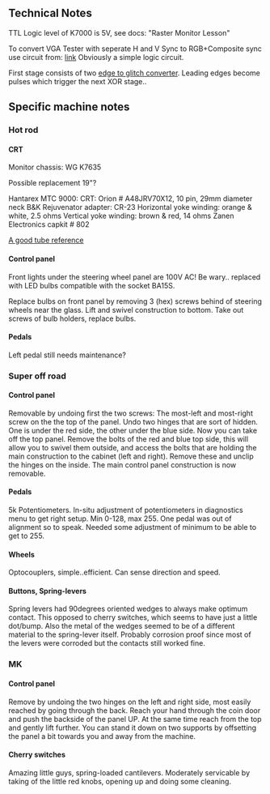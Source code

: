 ## Technical Notes

TTL Logic level of K7000 is 5V, see docs: "Raster Monitor Lesson"

To convert VGA Tester with seperate H and V Sync to RGB+Composite sync use circuit from:
[link](https://www.epanorama.net/circuits/vga2rgbs.html)
Obviously a simple logic circuit.

First stage consists of two [edge to glitch converter](https://electronics.stackexchange.com/questions/270894/dual-edge-detector). Leading edges become pulses which trigger the next XOR stage..

## Specific machine notes

### Hot rod

#### CRT
Monitor chassis: WG K7635

Possible replacement 19"?

Hantarex MTC 9000:
CRT: Orion # A48JRV70X12, 10 pin, 29mm diameter neck
B&K Rejuvenator adapter: CR-23
Horizontal yoke winding: orange & white, 2.5 ohms
Vertical yoke winding: brown & red, 14 ohms
Zanen Electronics capkit # 802

[A good tube reference](https://wiki.arcadeotaku.com/w/CRT_designation_systems)

#### Control panel
Front lights under the steering wheel panel are 100V AC! Be wary.. replaced with LED bulbs compatible with the socket BA15S.

Replace bulbs on front panel by removing 3 (hex) screws behind of steering wheels near the glass. Lift and swivel construction to bottom. Take out screws of bulb holders, replace bulbs. 

#### Pedals
Left pedal still needs maintenance?

### Super off road

#### Control panel
Removable by undoing first the two screws: The most-left and most-right screw on the the top of the panel. Undo two hinges that are sort of hidden. One is under the red side, the other under the blue side. Now you can take off the top panel. Remove the bolts of the red and blue top side, this will allow you to swivel them outside, and access the bolts that are holding the main construction to the cabinet (left and right). Remove these and unclip the hinges on the inside. The main control panel construction is now removable.

#### Pedals
5k Potentiometers. In-situ adjustment of potentiometers in diagnostics menu to get right setup. Min 0-128, max 255. One pedal was out of alignment so to speak. Needed some adjustment of minimum to be able to get to 255.


#### Wheels

Optocouplers, simple..efficient. Can sense direction and speed.

#### Buttons, Spring-levers

Spring levers had 90degrees oriented wedges to always make optimum contact. This opposed to cherry switches, which seems to have just a little dot/bump. Also the metal of the wedges seemed to be of a different material to the spring-lever itself. Probably corrosion proof since most of the levers were corroded but the contacts still worked fine.


### MK

#### Control panel
Remove by undoing the two hinges on the left and right side, most easily reached by going through the back. Reach your hand through the coin door and push the backside of the panel UP. At the same time reach from the top and gently lift further. You can stand it down on two supports by offsetting the panel a bit towards you and away from the machine.

#### Cherry switches
Amazing little guys, spring-loaded cantilevers. Moderately servicable by taking of the little red knobs, opening up and doing some cleaning.